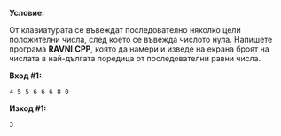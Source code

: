 **Условие:**

От клавиатурата се въвеждат последователно няколко цели положителни числа, след което се въвежда числото нула. Напишете програма **RAVNI.CPP**, която да намери и изведе на екрана броят на числата в най-дългата поредица от последователни равни числа.

**Вход #1:**

	4 5 5 6 6 6 8 0

**Изход #1:**

	3